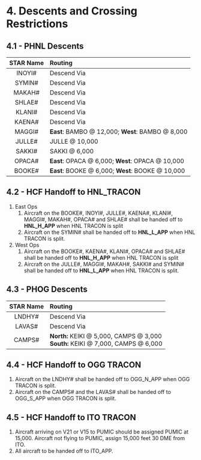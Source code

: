 # 4. Descents and Crossing Restrictions

## 4.1 - PHNL Descents

| STAR Name | Routing |
|:---:|:---|
| INOYI# | Descend Via |
| SYMIN# | Descend Via |
| MAKAH# | Descend Via |
| SHLAE# | Descend Via |
| KLANI# | Descend Via |
| KAENA# | Descend Via |
| MAGGI# | **East**: BAMBO @ 12,000; **West**: BAMBO @ 8,000 |
| JULLE# | JULLE @ 10,000 |
| SAKKI# | SAKKI @ 6,000 |
| OPACA# | **East**: OPACA @ 6,000; **West**: OPACA @ 10,000 |
| BOOKE# | **East**: BOOKE @ 6,000; **West**: BOOKE @ 10,000 |

## 4.2 - HCF Handoff to HNL_TRACON

1. East Ops
    1. Aircraft on the BOOKE#, INOYI#, JULLE#, KAENA#, KLANI#, MAGGI#, MAKAH#, OPACA# and SHLAE# shall be handed off to **HNL_H_APP** when HNL TRACON is split
    2. Aircraft on the SYMIN# shall be handed off to **HNL_L_APP** when HNL TRACON is split.
2. West Ops
    1. Aircraft on the BOOKE#, KAENA#, KLANI#, OPACA# and SHLAE# shall be handed off to **HNL_H_APP** when HNL TRACON is split
    2. Aircraft on the JULLE#, MAGGI#, MAKAH#, SAKKI# and SYMIN# shall be handed off to **HNL_L_APP** when HNL TRACON is split.

## 4.3 - PHOG Descents

| STAR Name | Routing |
|:---:|:---|
| LNDHY# | Descend Via |
| LAVAS# | Descend Via |
| CAMPS# | **North:** KEIKI @ 5,000, CAMPS @ 3,000 <br> **South:** KEIKI @ 7,000, CAMPS @ 6,000 |

## 4.4 - HCF Handoff to OGG TRACON

1. Aircraft on the LNDHY# shall be handed off to OGG_N_APP when OGG TRACON is split.
2. Aircraft on the CAMPS# and the LAVAS# shall be handed off to OGG_S_APP when OGG TRACON is split.

## 4.5 - HCF Handoff to ITO TRACON

1. Aircraft arriving on V21 or V15 to PUMIC should be assigned PUMIC at 15,000. Aircraft not flying to PUMIC, assign 15,000 feet 30 DME from ITO.
2. All aircraft to be handed off to ITO_APP.
